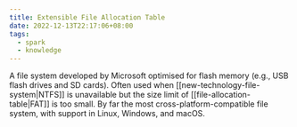 ```yaml
---
title: Extensible File Allocation Table
date: 2022-12-13T22:17:06+08:00
tags:
  - spark
  - knowledge
---
```


A file system developed by Microsoft optimised for flash memory (e.g., USB flash drives and SD cards). Often used when [[new-technology-file-system|NTFS]] is unavailable but the size limit of [[file-allocation-table|FAT]] is too small. By far the most cross-platform-compatible file system, with support in Linux, Windows, and macOS.
